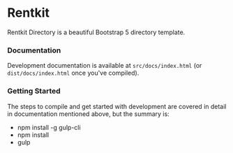 # Rentkit
 Rentkit Directory is a beautiful Bootstrap 5 directory template.

### Documentation ###

Development documentation is available at `src/docs/index.html` (or `dist/docs/index.html` once you've compiled).

### Getting Started ###

The steps to compile and get started with development are covered in detail in documentation mentioned above, but the summary is:

- npm install -g gulp-cli
- npm install
- gulp

